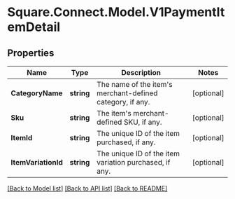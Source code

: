# Square.Connect.Model.V1PaymentItemDetail
## Properties

Name | Type | Description | Notes
------------ | ------------- | ------------- | -------------
**CategoryName** | **string** | The name of the item&#39;s merchant-defined category, if any. | [optional] 
**Sku** | **string** |  The item&#39;s merchant-defined SKU, if any. | [optional] 
**ItemId** | **string** | The unique ID of the item purchased, if any. | [optional] 
**ItemVariationId** | **string** | The unique ID of the item variation purchased, if any. | [optional] 



[[Back to Model list]](../README.md#documentation-for-models) [[Back to API list]](../README.md#documentation-for-api-endpoints) [[Back to README]](../README.md)


